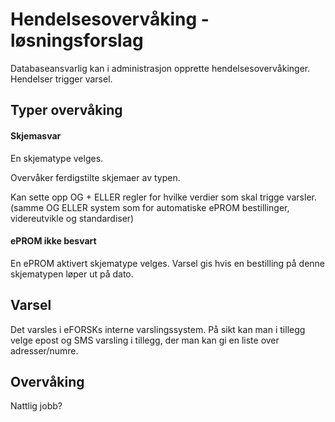 # Hendelsesovervåking - løsningsforslag

Databaseansvarlig kan i administrasjon opprette hendelsesovervåkinger. Hendelser trigger varsel.

## Typer overvåking

#### Skjemasvar

En skjematype velges.

Overvåker ferdigstilte skjemaer av typen.

Kan sette opp OG + ELLER regler for hvilke verdier som skal trigge varsler.
(samme OG ELLER system som for automatiske ePROM bestillinger, videreutvikle og standardiser)

#### ePROM ikke besvart

En ePROM aktivert skjematype velges.
Varsel gis hvis en bestilling på denne skjematypen løper ut på dato.

## Varsel

Det varsles i eFORSKs interne varslingssystem. 
På sikt kan man i tillegg velge epost og SMS varsling i tillegg, der man kan gi en liste over adresser/numre.

## Overvåking

Nattlig jobb?
